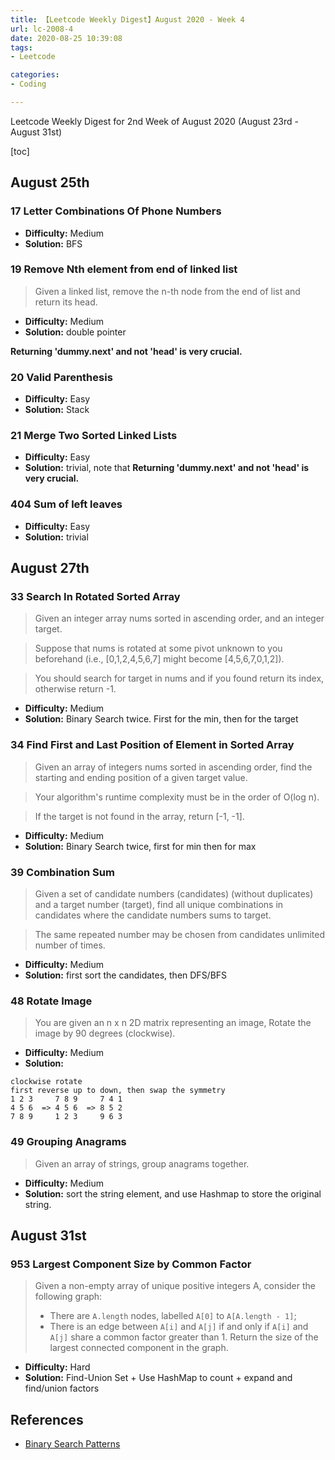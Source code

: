 ```yaml
---
title: 【Leetcode Weekly Digest】August 2020 - Week 4
url: lc-2008-4
date: 2020-08-25 10:39:08
tags: 
- Leetcode

categories: 
- Coding

---
```


Leetcode Weekly Digest for 2nd Week of August 2020 (August 23rd - August 31st)

[toc]

<!--more-->

## August 25th

### 17 Letter Combinations Of Phone Numbers

- **Difficulty:** Medium
- **Solution:** BFS

### 19 Remove Nth element from end of linked list

> Given a linked list, remove the n-th node from the end of list and return its head.

- **Difficulty:** Medium
- **Solution:** double pointer

**Returning 'dummy.next' and not 'head' is very crucial.**

### 20 Valid Parenthesis

- **Difficulty:** Easy
- **Solution:** Stack

### 21 Merge Two Sorted Linked Lists

- **Difficulty:** Easy
- **Solution:** trivial, note that **Returning 'dummy.next' and not 'head' is very crucial.**

### 404 Sum of left leaves

- **Difficulty:** Easy
- **Solution:** trivial



## August 27th

### 33 Search In Rotated Sorted Array

> Given an integer array nums sorted in ascending order, and an integer target.

> Suppose that nums is rotated at some pivot unknown to you beforehand (i.e., [0,1,2,4,5,6,7] might become [4,5,6,7,0,1,2]).

> You should search for target in nums and if you found return its index, otherwise return -1.

- **Difficulty:** Medium
- **Solution:** Binary Search twice. First for the min, then for the target


### 34 Find First and Last Position of Element in Sorted Array

> Given an array of integers nums sorted in ascending order, find the starting and ending position of a given target value.

> Your algorithm's runtime complexity must be in the order of O(log n).

> If the target is not found in the array, return [-1, -1].

- **Difficulty:** Medium
- **Solution:** Binary Search twice, first for min then for max


### 39 Combination Sum

> Given a set of candidate numbers (candidates) (without duplicates) and a target number (target), find all unique combinations in candidates where the candidate numbers sums to target.

> The same repeated number may be chosen from candidates unlimited number of times.

- **Difficulty:** Medium
- **Solution:** first sort the candidates, then DFS/BFS

### 48 Rotate Image

> You are given an n x n 2D matrix representing an image, Rotate the image by 90 degrees (clockwise).

- **Difficulty:** Medium
- **Solution:** 
```
clockwise rotate
first reverse up to down, then swap the symmetry 
1 2 3     7 8 9     7 4 1
4 5 6  => 4 5 6  => 8 5 2
7 8 9     1 2 3     9 6 3
```

### 49 Grouping Anagrams

> Given an array of strings, group anagrams together.

- **Difficulty:** Medium
- **Solution:** sort the string element, and use Hashmap to store the original string.


## August 31st

### 953 Largest Component Size by Common Factor

> Given a non-empty array of unique positive integers A, consider the following graph:
> - There are `A.length` nodes, labelled `A[0]` to `A[A.length - 1]`;
> - There is an edge between `A[i]` and `A[j]` if and only if `A[i]` and `A[j]` share a common factor greater than 1.
> Return the size of the largest connected component in the graph.

- **Difficulty:** Hard
- **Solution:** Find-Union Set + Use HashMap to count + expand and find/union factors



## References

- [Binary Search Patterns](https://blog.csdn.net/qq_25800311/article/details/82734239)

